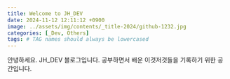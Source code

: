 ```yaml
---
title: Welcome to JH_DEV
date: 2024-11-12 12:11:12 +0900
image: ../assets/img/contents/_title-2024/github-1232.jpg
categories: [_Dev, Others]
tags: # TAG names should always be lowercased
---
```






안녕하세요. JH_DEV 블로그입니다. 공부하면서 배운 이것저것들을 기록하기 위한 공간입니다.

